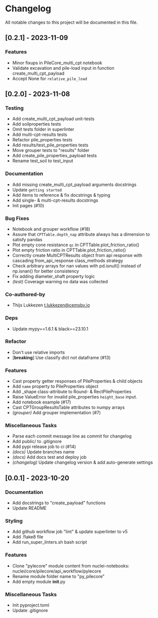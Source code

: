 # Changelog

All notable changes to this project will be documented in this file.

## [0.2.1] - 2023-11-09

### Features

- Minor fixups in PileCore_multi_cpt notebook
- Validate excavation and pile-load input in function create_multi_cpt_payload
- Accept None for `relative_pile_load`

## [0.2.0] - 2023-11-08

### Testing

- Add create_multi_cpt_payload unit-tests
- Add soilproperties tests
- Omit tests folder in superlinter
- Add multi-cpt-results tests
- Refactor pile_properties tests
- Add results/test_pile_properties tests
- Move grouper tests to "results" folder
- Add create_pile_properties_payload tests
- Rename test_soil to test_input

### Documentation

- Add missing create_multi_cpt_payload arguments docstrings
- Update `getting started`
- Add items to reference & fix docstrings & typing
- Add single- & multi-cpt-results docstrings
- Init pages (#10)

### Bug Fixes

- Notebook and grouper workflow (#18)
- Assure that `CPTTable.depth_nap` attribute always has a dimension to satisfy pandas
- Plot empty cone resistance `qc` in CPTTable.plot_friction_ratio()
- Plot empty friction ratio in CPTTable.plot_friction_ratio()
- Correctly create MultiCPTResults object from api response with cascading from_api_response class_methods strategy
- Check arbitrary arrays for nan values with pd.isnull() instead of np.isnan() for better consistency
- Fix adding diameter_shaft property logic
- *(test)* Coverage warning no data was collected

### Co-authored-by

- Thijs Lukkezen <t.lukkezen@cemsbv.io>

### Deps

- Update mypy==1.6.1 & black==23.10.1

### Refactor

- Don't use relative imports
- [**breaking**] Use classify dict not dataframe (#13)

### Features

- Cast property getter responses of PileProperties & child objects
- Add `name` property to PileProperties object
- Add _shape class-attribute to Round- & RectPileProperties
- Raise ValueError for invalid pile_properties `height_base` input.
- Add notebook example (#17)
- Cast CPTGroupResultsTable attributes to numpy arrays
- *(grouper)* Add grouper implementation (#7)

### Miscellaneous Tasks

- Parse each commit message line as commit for changelog
- Add public/ to .gitignore
- Add pypi release job to ci (#14)
- *(docs)* Update branches name
- *(docs)* Add docs test and deploy job
- *(changelog)* Update changelog version & add auto-generate settings

## [0.0.1] - 2023-10-20

### Documentation

- Add docstrings to "create_payload" functions
- Update README

### Styling

- Add github workflow job "lint" & update superlinter to v5
- Add .flake8 file
- Add run_super_linters.sh bash script

### Features

- Clone "pylecore" module content from nuclei-notebooks: nuclei/core/pilecore/api_workflow/pylecore
- Rename module folder name to "py_pilecore"
- Add empty module __init__.py

### Miscellaneous Tasks

- Init pyproject.toml
- Update .gitignore

<!-- CEMS BV. -->
